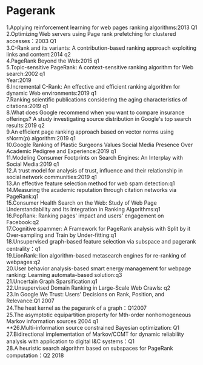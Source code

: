 # Pagerank  
1.Applying reinforcement learning for web pages ranking algorithms:2013 Q1  
2.Optimizing Web servers using Page rank prefetching for clustered accesses：2003 Q1  
3.C-Rank and its variants: A contribution-based ranking approach exploiting links and content:2014 q2  
4.PageRank Beyond the Web:2015 q1  
5.Topic-sensitive PageRank: A context-sensitive ranking algorithm for Web search:2002 q1  
Year:2019  
6.Incremental C-Rank: An effective and efficient ranking algorithm for dynamic Web environments:2019 q1  
7.Ranking scientific publications considering the aging characteristics of citations:2019 q1  
8.What does Google recommend when you want to compare insurance offerings? A study investigating source 
distribution in Google's top search results:2019 q2  
9.An efficient page ranking approach based on vector norms using sNorm(p) algorithm:2019 q1  
10.Google Ranking of Plastic Surgeons Values Social Media Presence Over Academic Pedigree and Experience:2019 q1  
11.Modeling Consumer Footprints on Search Engines: An Interplay with Social Media:2019 q1  
12.A trust model for analysis of trust, influence and their relationship in social network communities:2019 q1  
13.An effective feature selection method for web spam detection:q1  
14.Measuring the academic reputation through citation networks via PageRank:q1  
15.Consumer Health Search on the Web: Study of Web Page Understandability and Its Integration in Ranking Algorithms:q1  
16.PopRank: Ranking pages' impact and users' engagement on Facebook:q2  
17.Cognitive spammer: A Framework for PageRank analysis with Split by it Over-sampling and Train by Under-fitting:q1  
18.Unsupervised graph-based feature selection via subspace and pagerank centrality：q1  
19.LionRank: lion algorithm-based metasearch engines for re-ranking of webpages:q2  
20.User behavior analysis-based smart energy management for webpage ranking: Learning automata-based solution:q3  
21.Uncertain Graph Sparsification:q1  
22.Unsupervised Domain Ranking in Large-Scale Web Crawls: q2  
23.In Google We Trust: Users' Decisions on Rank, Position, and Relevance:Q1 2007  
24.The heat kernel as the pagerank of a graph：Q12007  
25.The asymptotic equipartition property for Mth-order nonhomogeneous Markov information sources 2004 q1   
**26.Multi-information source constrained Bayesian optimization: Q1  
27.Bidirectional implementation of Markov/CCMT for dynamic reliability analysis with application to digital I&C systems：Q1  
28.A heuristic search algorithm based on subspaces for PageRank computation：Q2 2018  
